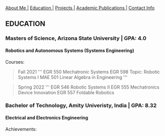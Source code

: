 [About Me |](/index.md) 
[ Education |](/edu.md)
[ Projects |](/projects.md)
[ Academic Publications |](/publications.md)
[ Contact Info](/contact.md)

## EDUCATION

### Masters of Science, Arizona State University | GPA: 4.0
#### Robotics and Autonomous Systems (Systems Engineering)
Courses: 
>Fall 2021
>'''
>EGR 550 Mechatronic Systems 
>EGR 598 Topic: Robotic Systems I
>MAE 501 Linear Algebra in Engineering 
>'''

>Spring 2022
>'''
>EGR 546 Robotic Systems II
>EGR 555 Mechatronics Device Innovation 
>EGR 557 Foldable Robotics 


### Bachelor of Technology, Amity Univeristy, India | GPA: 8.32
#### Electrical and Electronics Engineering 

Achievements:
> 
